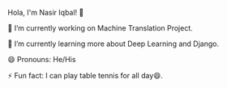 Hola, I'm Nasir Iqbal! 👋


🔭 I’m currently working on Machine Translation Project.

🌱 I’m currently learning more about Deep Learning and Django.

😄 Pronouns: He/His

⚡ Fun fact: I can play table tennis for all day😄.

